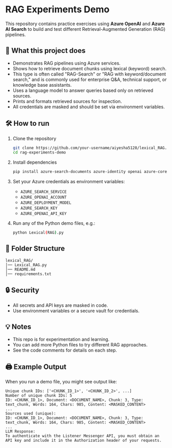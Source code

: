 # RAG Experiments Demo

This repository contains practice exercises using **Azure OpenAI** and **Azure AI Search** to build and test different Retrieval-Augmented Generation (RAG) pipelines.

## 📌 What this project does
- Demonstrates RAG pipelines using Azure services.
- Shows how to retrieve document chunks using lexical (keyword) search.
- This type is often called "RAG-Search" or "RAG with keyword/document search," and is commonly used for enterprise Q&A, technical support, or knowledge base assistants.
- Uses a language model to answer queries based only on retrieved sources.
- Prints and formats retrieved sources for inspection.
- All credentials are masked and should be set via environment variables.

## 🛠️ How to run
1. Clone the repository
   ```bash
   git clone https://github.com/your-username/aiyesha5128/lexical_RAG.git
   cd rag-experiments-demo
   ```
2. Install dependencies
   ```bash
   pip install azure-search-documents azure-identity openai azure-core
   ```
3. Set your Azure credentials as environment variables:
   - `AZURE_SEARCH_SERVICE`
   - `AZURE_OPENAI_ACCOUNT`
   - `AZURE_DEPLOYMENT_MODEL`
   - `AZURE_SEARCH_KEY`
   - `AZURE_OPENAI_API_KEY`

4. Run any of the Python demo files, e.g.:
   ```bash
   python Lexical(RAG).py
   ```

## 📂 Folder Structure
```
lexical_RAG/
│── Lexical_RAG.py
│── README.md
│── requirements.txt
```

## 🔒 Security
- All secrets and API keys are masked in code.
- Use environment variables or a secure vault for credentials.

## 💡 Notes
- This repo is for experimentation and learning.
- You can add more Python files to try different RAG approaches.
- See the code comments for details on each step.

## 🖨️ Example Output
When you run a demo file, you might see output like:

```
Unique chunk IDs: ['<CHUNK_ID_1>', '<CHUNK_ID_2>', ...]
Number of unique chunk IDs: 5
ID: <CHUNK_ID_1>, Document: <DOCUMENT_NAME>, Chunk: 3, Type: text_chunk, Words: 164, Chars: 985, Content: <MASKED_CONTENT>
...
Sources used (unique):
ID: <CHUNK_ID_1>, Document: <DOCUMENT_NAME>, Chunk: 3, Type: text_chunk, Words: 164, Chars: 985, Content: <MASKED_CONTENT>
...
LLM Response:
To authenticate with the Listener Messenger API, you must obtain an API key and include it in the Authorization header of your requests.
```
